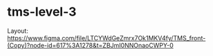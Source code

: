 ﻿# tms-level-3
Layout: https://www.figma.com/file/LTCYWdGeZmrx7Ok1MKV4fy/TMS_front-(Copy)?node-id=617%3A1278&t=ZBJmI0NNOnaoCWPY-0
